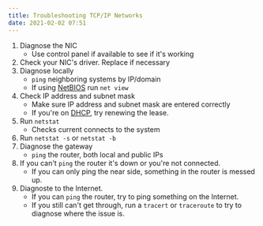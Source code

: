 ```yaml
---
title: Troubleshooting TCP/IP Networks
date: 2021-02-02 07:51
---
```

1. Diagnose the NIC
	+ Use control panel if available to see if it's working
2. Check your NIC's driver. Replace if necessary
3. Diagnose locally
	+ `ping` neighboring systems by IP/domain
	+ If using [NetBIOS](2020-11-16--15-30-53Z--netbios.md)
		run `net view`
4. Check IP address and subnet mask 
	+ Make sure IP address and subnet mask are entered correctly
	+ If you're on [DHCP](2020-10-21--13-18-28Z--dhcp.md), try renewing the lease.
5. Run `netstat` 
	+ Checks current connects to the system
6. Run `netstat -s` or `netstat -b`
7. Diagnose the gateway
	+ `ping` the router, both local and public IPs
8. If you can't `ping` the router it's down or you're not connected.
	+ If you can only ping the near side, something in the router is messed up.
9. Diagnoste to the Internet.
	+ If you can `ping` the router, try to ping something on the Internet. 
	+ If you still can't get through, run a `tracert` or `traceroute` to try to
		diagnose where the issue is. 
